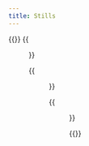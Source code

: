```yaml
---
title: Stills
---
```


{{<gallery caption-effect="none">}}
  {{<figure
    caption= "Abstracts" 
    class="no-photoswipe"
    link="/categories/abstracts/"
    src="https://res.cloudinary.com/rama-llama/image/upload/v1584983263/Colors_lsjyum.jpg">}}
  
  {{<figure 
    caption="Flowers"
    class="no-photoswipe"
    link="/categories/flowers/"
    src="https://res.cloudinary.com/rama-llama/image/upload/v1603125308/White_Zinnia_ksufjy_ohhsah.jpg">}}
  
  {{<figure
    caption="Studio"
    class="no-photoswipe"
    link="/categories/studio/"
    src="https://res.cloudinary.com/rama-llama/image/upload/v1596654460/White_Horns_avecen.jpg">}}


{{</gallery >}}
